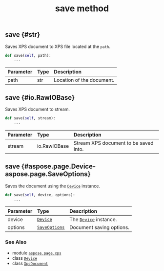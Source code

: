 ﻿---
title: save method
second_title: Aspose.Page for Python via .NET API References
description: 
type: docs
weight: 410
url: /python-net/aspose.page.xps/xpsdocument/save/
is_root: false
---

## save {#str}

Saves XPS document to XPS file located at the `path`.



```python
def save(self, path):
    ...
```


| Parameter | Type | Description |
| :- | :- | :- |
| path | str | Location of the document. |


## save {#io.RawIOBase}

Saves XPS document to stream.



```python
def save(self, stream):
    ...
```


| Parameter | Type | Description |
| :- | :- | :- |
| stream | io.RawIOBase | Stream XPS document to be saved into. |


## save {#aspose.page.Device-aspose.page.SaveOptions}

Saves the document using the [`Device`](/page/python-net/aspose.page/device) instance.



```python
def save(self, device, options):
    ...
```


| Parameter | Type | Description |
| :- | :- | :- |
| device | [`Device`](/page/python-net/aspose.page/device) | The [`Device`](/page/python-net/aspose.page/device) instance. |
| options | [`SaveOptions`](/page/python-net/aspose.page/saveoptions) | Document saving options. |



### See Also
* module [`aspose.page.xps`](../../)
* class [`Device`](/page/python-net/aspose.page/device)
* class [`XpsDocument`](/page/python-net/aspose.page.xps/xpsdocument)
